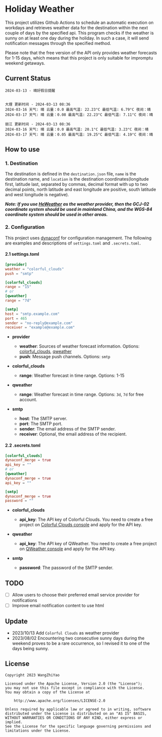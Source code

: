 # Holiday Weather

This project utilizes Github Actions to schedule an automatic execution on workdays and retrieves weather data for the destination within the next couple of days by the  specified api.
This program checks if the weather is sunny on at least one day during the holiday. In such a case, it will send notification messages through the specified method.

Please note that the free version of the API only provides weather forecasts for 1-15 days, which means that this project is only suitable for impromptu weekend getaways.

## Current Status

```
2024-03-13 - 晴好假日提醒


大理 更新时间 - 2024-03-13 08:36
2024-03-16 天气: 晴 云量：0.0 最高气温: 22.23°C 最低气温: 6.79°C 夜间：晴
2024-03-17 天气: 晴 云量：0.08 最高气温: 22.23°C 最低气温: 7.11°C 夜间：晴

丽江 更新时间 - 2024-03-13 08:36
2024-03-16 天气: 晴 云量：0.0 最高气温: 20.1°C 最低气温: 3.23°C 夜间：晴
2024-03-17 天气: 晴 云量：0.05 最高气温: 19.25°C 最低气温: 4.19°C 夜间：晴

```

## How to use

### 1. Destination

The destination is defined in the `destination.json` file, `name` is the destination name, and `location` is the destination coordinates(longitude first, latitude last, separated by commas, decimal format with up to two decimal points, north latitude and east longitude are positive, south latitude and west longitude is negative).

***Note: If you use [HeWeather](https://dev.qweather.com/docs/) as the weather provider, then the GCJ-02 coordinate system should be used in mainland China, and the WGS-84 coordinate system should be used in other areas.***

### 2. Configuration

This project uses [dynaconf](https://github.com/dynaconf/dynaconf) for configuration management. The following are examples and descriptions of `settings.toml`  and `.secrets.toml`.

#### 2.1 settings.toml

```toml
[provider]
weather = "colorful_clouds"
push = "smtp"

[colorful_clouds]
range = "15"
# or
[qweather]
range = "7d"

[smtp]
host = "smtp.example.com"
port = 465
sender = "no-reply@example.com"
receiver = "example@example.com"
```
- **provider**
  - **weather**: Sources of weather forecast information. Options: [colorful_clouds](https://docs.caiyunapp.com/docs/daily), [qweather](https://dev.qweather.com/docs/api/weather/weather-daily-forecast/)
  - **push**: Message push channels. Options: `smtp`

- **colorful_clouds**
  - **range**:  Weather forecast in time range. Options: 1-15

- **qweather**
  - **range**: Weather forecast in time range. Options: `3d`, `7d` for free account.

- **smtp**
  - **host**: The SMTP server.
  - **port**: The SMTP port.
  - **sender**: The email address of the SMTP sender.
  - **receiver**: Optional, the email address of the recipient.

#### 2.2 .secrets.toml

```toml
[colorful_clouds]
dynaconf_merge = true
api_key = ""
# or
[qweather]
dynaconf_merge = true
api_key = ""

[smtp]
dynaconf_merge = true
password = ""
```

- **colorful_clouds**
  - **api_key**:  The API key of Colorful Clouds. You need to create a free project on [Colorful Clouds console](https://platform.caiyunapp.com/dashboard/index) and apply for the API key.

- **qweather**
  - **api_key**: The API key of QWeather. You need to create a free project on [QWeather console](https://console.qweather.com/#/console) and apply for the API key.

- **smtp**
  - **password**: The password of the SMTP sender.


## TODO

- [ ] Allow users to choose their preferred email service provider for notifications
- [ ] Improve email notification content to use html

## Update
- 2023/10/13 Add `Colorful Clouds` as weather provider 
- 2023/08/02 Encountering two consecutive sunny days during the weekend proves to be a rare occurrence, so I revised it to one of the days being sunny.

## License

    Copyright 2023 WangZhiYao
    
    Licensed under the Apache License, Version 2.0 (the "License");
    you may not use this file except in compliance with the License.
    You may obtain a copy of the License at
    
        http://www.apache.org/licenses/LICENSE-2.0
    
    Unless required by applicable law or agreed to in writing, software
    distributed under the License is distributed on an "AS IS" BASIS,
    WITHOUT WARRANTIES OR CONDITIONS OF ANY KIND, either express or implied.
    See the License for the specific language governing permissions and
    limitations under the License.
